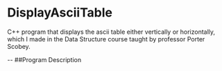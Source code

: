 # DisplayAsciiTable
C++ program that displays the ascii table either vertically or horizontally, which I made in the Data Structure course taught by professor Porter Scobey.

--
##Program Description



